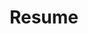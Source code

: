 ---
layout: resume
title: Resume
permalink: /resume/
description: >
  Hi, I'm Seungho Jang.
hide_description: true
sidebar: true
order: 6
left_column:
 - work
 - education
 - projects
 - patents
 - publications
 - volunteer
 - references
right_column:
 - awards
 - languages
 - skills
 - interests
no_language_icons: false
no_skill_icons: false
buttons:
  print: false
  pdf: /assets/Resume.pdf
---